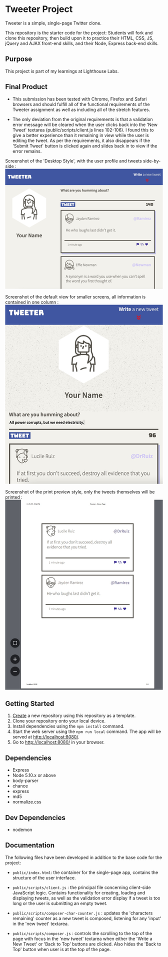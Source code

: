 # Tweeter Project

Tweeter is a simple, single-page Twitter clone.

This repository is the starter code for the project: Students will fork and clone this repository, then build upon it to practice their HTML, CSS, JS, jQuery and AJAX front-end skills, and their Node, Express back-end skills.

## Purpose

This project is part of my learnings at Lighthouse Labs.

## Final Product

- This submission has been tested with Chrome, Firefox and Safari browsers and should fulfill all of the functional requirements of the Tweeter assignment as well as including all of the stretch features.

- The only deviation from the original requirements is that a validation error message will be cleared when the user clicks back into the 'New Tweet' textarea (public/scripts/client.js lines 102-106).  I found this to give a better experience than it remaining in view while the user is editing the tweet.  As per the requirements, it also disappears if the 'Submit Tweet' button is clicked again and slides back in to view if the error remains.

Screenshot of the 'Desktop Style', with the user profile and tweets side-by-side :
![""](./docs/landscape.jpg)

Screenshot of the default view for smaller screens, all information is contained in one column :
![""](./docs/portrait.jpg)

Screenshot of the print preview style, only the tweets themselves will be printed :
![""](./docs/print.jpg)


## Getting Started

1. [Create](https://docs.github.com/en/repositories/creating-and-managing-repositories/creating-a-repository-from-a-template) a new repository using this repository as a template.
2. Clone your repository onto your local device.
3. Install dependencies using the `npm install` command.
3. Start the web server using the `npm run local` command. The app will be served at <http://localhost:8080/>.
4. Go to <http://localhost:8080/> in your browser.

## Dependencies

- Express
- Node 5.10.x or above
- body-parser
- chance
- express
- md5
- normalize.css

## Dev Dependencies

- nodemon

## Documentation

The following files have been developed in addition to the base code for the project:

- `public/index.html`: the container for the single-page app, contains the structure of the user interface.

- `public/scripts/client.js` : the principal file concerning client-side JavaScript logic. Contains functionality for creating, loading and displaying tweets, as well as the validation error display if a tweet is too long or the user is submitting an empty tweet.

- `public/scripts/composer-char-counter.js` : updates the 'characters remaining' counter as a new tweet is composed, listening for any 'input' in the 'new tweet' textarea.

- `public/scripts/composer.js` : controls the scrolling to the top of the page with focus in the 'new tweet' textarea when either the 'Write a New Tweet' or 'Back to Top' buttons are clicked.  Also hides the 'Back to Top' button when user is at the top of the page.